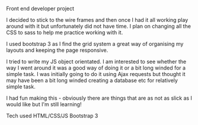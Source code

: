 Front end developer project

I decided to stick to the wire frames and then once I had it all working play around with it but unfortunately did not have time.
I plan on changing all the CSS to sass to help me practice working with it.

I used bootstrap 3 as I find the grid system a great way of organising my layouts and keeping the page responsive.

I tried to write my JS object orientated. I am interested to see whether the way I went around it was a good way of doing it or a bit long winded for a simple task. I was initially going to do it using Ajax requests but thought it may have been a bit long winded creating a database etc for relatively simple task.

I had fun making this - obviously there are things that are as not as slick as I would like but I'm still learning!

Tech used HTML/CSS/JS Bootstrap 3
